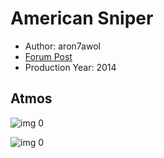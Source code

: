 # American Sniper

* Author: aron7awol
* [Forum Post](https://www.avsforum.com/threads/bass-eq-for-filtered-movies.2995212/post-56743286)
* Production Year: 2014

## Atmos

![img 0](https://i.imgur.com/Cuy3cNY.jpg)

![img 0](https://i.imgur.com/F1QnaxK.png)


